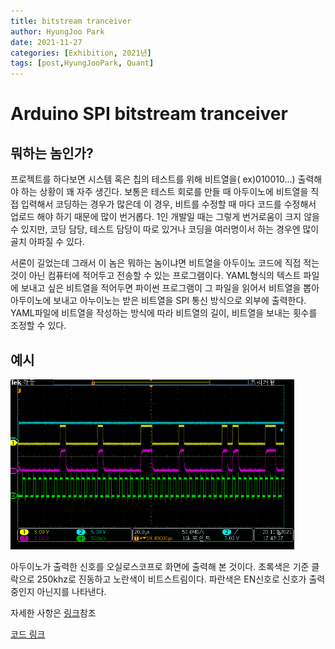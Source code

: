 ```yaml
---
title: bitstream tranceiver
author: HyungJoo Park
date: 2021-11-27
categories: [Exhibition, 2021년]
tags: [post,HyungJooPark, Quant] 
---
```


# Arduino SPI bitstream tranceiver

## 뭐하는 놈인가?


프로젝트를 하다보면 시스템 혹은 칩의 테스트를 위해 비트열을( ex)010010...) 출력해야 하는 상황이 꽤 자주 생긴다. 
보통은 테스트 회로를 만들 때 아두이노에 비트열을 직접 입력해서 코딩하는 경우가 많은데 이 경우, 비트를 수정할 때 마다 
코드를 수정해서 업로드 해야 하기 때문에 많이 번거롭다. 1인 개발일 때는 그렇게 번거로움이 크지 않을 수 있지만, 
코딩 담당, 테스트 담당이 따로 있거나 코딩을 여러명이서 하는 경우엔 많이 골치 아파질 수 있다.

서론이 길었는데 그래서 이 놈은 뭐하는 놈이냐면 비트열을 아두이노 코드에 직접 적는 것이 아닌 컴퓨터에 적어두고 전송할 수 있는 프로그램이다.
YAML형식의 텍스트 파일에 보내고 싶은 비트열을 적어두면 파이썬 프로그램이 그 파일을 읽어서 비트열을 뽑아 아두이노에 보내고 아누이노는 받은 비트열을 
SPI 통신 방식으로 외부에 출력한다. YAML파일에 비트열을 작성하는 방식에 따라 비트열의 길이, 비트열을 보내는 횟수를 조정할 수 있다.

## 예시

<img src="/assets/img/post/2021-11-27-HyungJoo_Park/EX_250khz.png" width="90%">

아두이노가 출력한 신호를 오실로스코프로 화면에 출력해 본 것이다. 초록색은 기준 클락으로 250khz로 진동하고 노란색이 비트스트림이다. 파란색은 EN신호로 신호가 출력중인지 아닌지를 나타낸다.

자세한 사항은 [링크](https://niftylab.github.io/icscan_arduino/)참조

[코드 링크](https://github.com/Park-Hyung-Joo/arduino_comm)